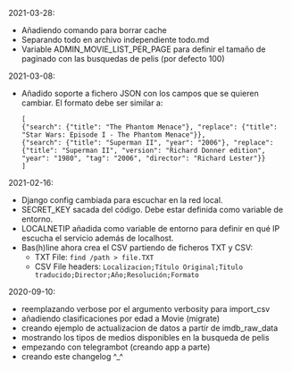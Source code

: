 2021-03-28:
  * Añadiendo comando para borrar cache
  * Separando todo en archivo independiente todo.md
  * Variable ADMIN_MOVIE_LIST_PER_PAGE para definir el tamaño de paginado con las busquedas de pelis (por defecto 100)
  
2021-03-08:
  * Añadido soporte a fichero JSON con los campos que se quieren cambiar. El formato debe ser similar a:
    ```
    [
    {"search": {"title": "The Phantom Menace"}, "replace": {"title": "Star Wars: Episode I - The Phantom Menace"}},
    {"search": {"title": "Superman II", "year": "2006"}, "replace": {"title": "Superman II", "version": "Richard Donner edition", "year": "1980", "tag": "2006", "director": "Richard Lester"}}
    ]
    ```

2021-02-16:
  * Django config cambiada para escuchar en la red local.
  * SECRET_KEY sacada del código. Debe estar definida como variable de
  entorno.
  * LOCALNETIP añadida como variable de entorno para definir en qué IP
  escucha el servicio además de localhost.
  * Bas(h)line ahora crea el CSV partiendo de ficheros TXT y CSV:
    - TXT File: `find /path > file.TXT`
    - CSV File headers: `Localizacion;Título Original;Titulo traducido;Director;Año;Resolución;Formato`


2020-09-10:
  * reemplazando verbose por el argumento verbosity para import_csv
  * añadiendo clasificaciones por edad a Movie (migrate)
  * creando ejemplo de actualizacion de datos a partir de imdb_raw_data
  * mostrando los tipos de medios disponibles en la busqueda de pelis
  * empezando con telegrambot (creando app a parte)
  * creando este changelog ^_^
